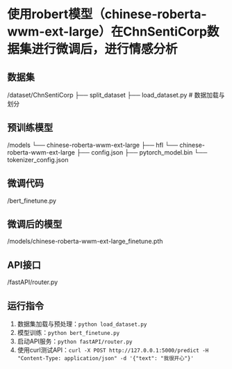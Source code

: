 # 使用robert模型（chinese-roberta-wwm-ext-large）在ChnSentiCorp数据集进行微调后，进行情感分析


## 数据集
/dataset/ChnSentiCorp
├── split_dataset
├── load_dataset.py  # 数据加载与划分

## 预训练模型
/models
└── chinese-roberta-wwm-ext-large
    ├── hfl
        └── chinese-roberta-wwm-ext-large
            ├── config.json
            ├── pytorch_model.bin
            └── tokenizer_config.json

## 微调代码
/bert_finetune.py

## 微调后的模型
/models/chinese-roberta-wwm-ext-large_finetune.pth





## API接口
/fastAPI/router.py

## 运行指令
1. 数据集加载与预处理：`python load_dataset.py`
2. 模型训练：`python bert_finetune.py`
3. 启动API服务：`python fastAPI/router.py`
4. 使用curl测试API：`curl -X POST http://127.0.0.1:5000/predict -H "Content-Type: application/json" -d '{"text": "我很开心"}'`




